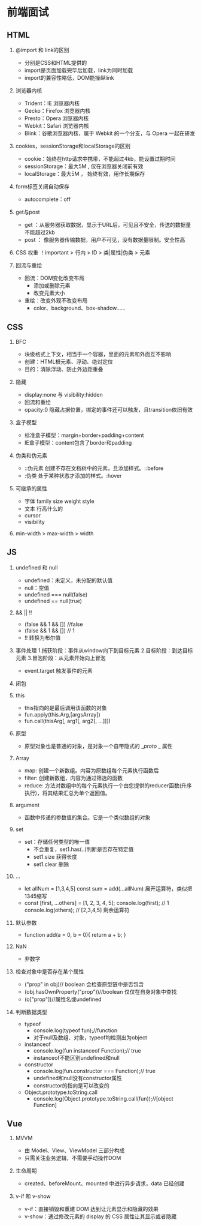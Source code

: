 # 前端面试

## HTML

1. @import 和 link的区别
    * 分别是CSS和HTML提供的
    * import是页面加载完毕后加载，link为同时加载
    * import的兼容性略低，DOM能操纵link

2. 浏览器内核
    * Trident：IE 浏览器内核
    * Gecko：Firefox 浏览器内核
    * Presto：Opera 浏览器内核
    * Webkit：Safari 浏览器内核
    * Blink：谷歌浏览器内核，属于 Webkit 的一个分支，与 Opera 一起在研发

3. cookies，sessionStorage和localStorage的区别
    * cookie：始终在http请求中携带，不能超过4kb，能设置过期时间
    * sessionStorage：最大5M , 仅在浏览器关闭前有效
    * localStorage：最大5M ， 始终有效，用作长期保存

4. form标签关闭自动保存
    * autocomplete：off

5. get与post
    * get ：从服务器获取数据，显示于URL后，可见且不安全，传送的数据量不能超过2kb
    * post ： 像服务器传输数据，用户不可见，没有数据量限制。安全性高

6. CSS 权重
    ！important > 行内 > ID > 类|属性|伪类 > 元素

7. 回流与重绘
    * 回流：DOM变化改变布局
        * 添加或删除元素
        * 改变元素大小
    * 重绘：改变外观不改变布局
        * color、background、box-shadow……

## CSS

1. BFC
    * 块级格式上下文，相当于一个容器，里面的元素和外面互不影响
    * 创建：HTML根元素、浮动、绝对定位
    * 目的：清除浮动、防止外边距重叠

2. 隐藏
    * display:none 与 visibility:hidden
    * 回流和重绘
    * opacity:0 隐藏占据位置，绑定的事件还可以触发，且transition依旧有效

3. 盒子模型
    * 标准盒子模型：margin+border+padding+content
    * IE盒子模型：content包含了border和padding

4. 伪类和伪元素
    * ::伪元素 创建不存在文档树中的元素，且添加样式。::before
    * :伪类 处于某种状态才添加的样式。:hover

5. 可继承的属性
    * 字体 family size weight style
    * 文本 行高什么的
    * cursor
    * visibility

6. min-width > max-width > width

## JS

1. undefined 和 null
    * undefined：未定义，未分配的默认值
    * null：空值
    * undefined === null(false)
    * undefined == null(true)

2. && || !!
    * (false && 1 && []) //false
    * (false && 1 && []) // 1
    * !! 转换为布尔值

3. 事件处理
    1.捕获阶段：事件从window向下到目标元素
    2.目标阶段：到达目标元素
    3.冒泡阶段：从元素开始向上冒泡
    * event.target 触发事件的元素

4. 闭包

5. this
    * this指向的是最后调用该函数的对象
    * fun.apply(this.Arg,[argsArray])
    * fun.call(thisArg[, arg1[, arg2[, ...]]])

6. 原型
    * 原型对象也是普通的对象，是对象一个自带隐式的 __proto_ _ 属性

7. Array
    * map: 创建一个新数组。内容为原数组每个元素执行函数后
    * filter: 创建新数组，内容为通过筛选的函数
    * reduce: 方法对数组中的每个元素执行一个由您提供的reducer函数(升序执行)，将其结果汇总为单个返回值。

8. argument
    * 函数中传递的参数值的集合。它是一个类似数组的对象

9. set
    * set：存储任何类型的唯一值
        * 不会重复，set1.has(..)判断是否存在特定值
        * set1.size 获得长度
        * set1.clear 删除

10. ...
    * let allNum = [1,3,4,5]
    const sum = add(...allNum)
    展开运算符，类似把1345缩写
    * const [first, ...others] = [1, 2, 3, 4, 5];
    console.log(first); // 1
    console.log(others); // [2,3,4,5]
    剩余运算符

11. 默认参数
    * function add(a = 0, b = 0){
    return a + b;
    }

12. NaN
    * 非数字

13. 检查对象中是否存在某个属性
    * ("prop" in obj)// boolean 会检查原型链中是否包含
    * (obj.hasOwnProperty("prop"))//boolean 仅仅在自身对象中查找
    * (o["prop"])//属性名或undefined

14. 判断数据类型
    * typeof
        * console.log(typeof fun);//function
        * 对于null及数组、对象，typeof均检测出为object
    * instanceof
        * console.log(fun instanceof Function);// true
        * instanceof不能区别undefined和null
    * constructor
        * console.log(fun.constructor === Function);// true
        * undefined和null没有constructor属性
        * constructor的指向是可以改变的
    * Object.prototype.toString.call
        * console.log(Object.prototype.toString.call(fun));//[object Function]

## Vue

1. MVVM
    * 由 Model、View、ViewModel 三部分构成
    * 只需关注业务逻辑，不需要手动操作DOM

2. 生命周期
    * created、beforeMount、mounted 中进行异步请求，data 已经创建

3. v-if 和 v-show
    * v-if：直接销毁和重建 DOM 达到让元素显示和隐藏的效果
    * v-show：通过修改元素的 display 的 CSS 属性让其显示或者隐藏
